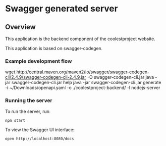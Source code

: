 # Swagger generated server

## Overview
This application is the backend component of the coolestproject website.

This application is based on swagger-codegen. 

### Example development flow
wget http://central.maven.org/maven2/io/swagger/swagger-codegen-cli/2.4.9/swagger-codegen-cli-2.4.9.jar -O swagger-codegen-cli.jar
java -jar swagger-codegen-cli.jar help
java -jar swagger-codegen-cli.jar generate -i ~/Downloads/openapi.yaml -o ./coolestproject-backend/ -l nodejs-server

### Running the server
To run the server, run:

```
npm start
```

To view the Swagger UI interface:

```
open http://localhost:8080/docs
```
